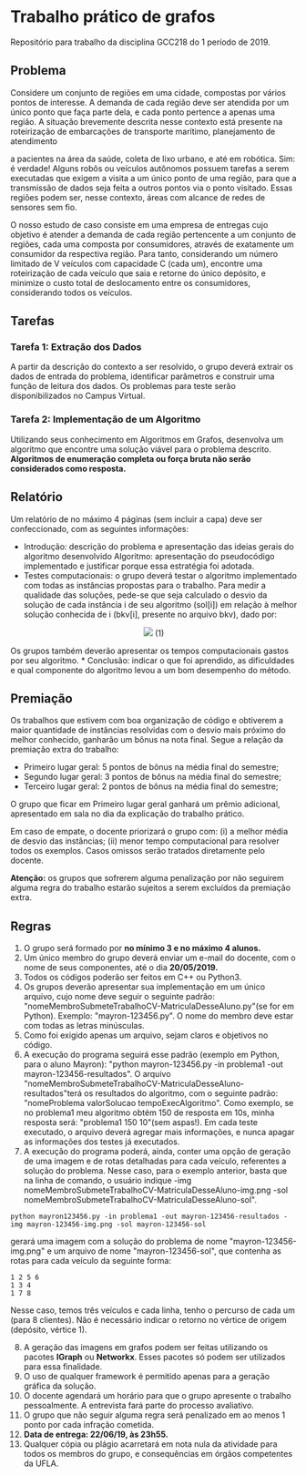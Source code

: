 # Trabalho prático de grafos 
Repositório para trabalho da disciplina GCC218 do 1 período de 2019.

## Problema

Considere um conjunto de regiões em uma cidade, compostas por vários pontos de interesse.
A demanda de cada região deve ser atendida por um único ponto que faça parte dela, e cada
ponto pertence a apenas uma região. A situação brevemente descrita nesse contexto está presente na roteirização de embarcações de transporte marítimo, planejamento de atendimento

a pacientes na área da saúde, coleta de lixo urbano, e até em robótica. Sim: é verdade!
Alguns robôs ou veículos autônomos possuem tarefas a serem executadas que exigem a visita
a um único ponto de uma região, para que a transmissão de dados seja feita a outros pontos
via o ponto visitado. Essas regiões podem ser, nesse contexto, áreas com alcance de redes de
sensores sem fio.

O nosso estudo de caso consiste em uma empresa de entregas cujo objetivo é atender a
demanda de cada região pertencente a um conjunto de regiões, cada uma composta por
consumidores, através de exatamente um consumidor da respectiva região. Para tanto, considerando um número limitado de V veículos com capacidade C (cada um), encontre uma
roteirização de cada veículo que saia e retorne do único depósito, e minimize o custo total de
deslocamento entre os consumidores, considerando todos os veículos.

## Tarefas
### Tarefa 1: Extração dos Dados
A partir da descrição do contexto a ser resolvido, o grupo deverá extrair os dados de entrada do problema, identificar parâmetros e construir uma função de leitura dos dados. Os
problemas para teste serão disponibilizados no Campus Virtual.

### Tarefa 2: Implementação de um Algoritmo
Utilizando seus conhecimento em Algoritmos em Grafos, desenvolva um algoritmo que encontre uma solução viável para o problema descrito. **Algoritmos de enumeração completa ou força bruta não serão considerados como resposta.**

## Relatório
Um relatório de no máximo 4 páginas (sem incluir a capa) deve ser confeccionado, com as
seguintes informações:

* Introdução: descrição do problema e apresentação das ideias gerais do algoritmo desenvolvido
Algoritmo: apresentação do pseudocódigo implementado e justificar porque essa estratégia foi adotada.
* Testes computacionais: o grupo deverá testar o algoritmo implementado com todas as
instâncias propostas para o trabalho. Para medir a qualidade das soluções, pede-se
que seja calculado o desvio da solução de cada instância i de seu algoritmo (sol[i]) em
relação à melhor solução conhecida de i (bkv[i], presente no arquivo bkv), dado por:
<p align="center">
  <img src="https://latex.codecogs.com/gif.latex?\frac{sol[i]%20-%20bkv[i]}{bkv[i]}100" /> 
  <span align="center">
    (1)
  </span>
</p>
Os grupos também deverão apresentar os tempos computacionais gastos por seu algoritmo.
* Conclusão: indicar o que foi aprendido, as dificuldades e qual componente do algoritmo
levou a um bom desempenho do método.

## Premiação
Os trabalhos que estivem com boa organização de código e obtiverem a maior quantidade de instâncias resolvidas com o desvio mais próximo do melhor conhecido, ganharão um bônus na nota final. Segue a relação da premiação extra do trabalho:

* Primeiro lugar geral: 5 pontos de bônus na média final do semestre;
* Segundo lugar geral: 3 pontos de bônus na média final do semestre;
* Terceiro lugar geral: 2 pontos de bônus na média final do semestre;

O grupo que ficar em Primeiro lugar geral ganhará um prêmio adicional, apresentado em sala
no dia da explicação do trabalho prático.

Em caso de empate, o docente priorizará o grupo com: (i) a melhor média de desvio das
instâncias; (ii) menor tempo computacional para resolver todos os exemplos. Casos omissos
serão tratados diretamente pelo docente.

**Atenção:** os grupos que sofrerem alguma penalização por não seguirem alguma regra do
trabalho estarão sujeitos a serem excluídos da premiação extra.

## Regras
1. O grupo será formado por **no mínimo 3 e no máximo 4 alunos.**
2. Um único membro do grupo deverá enviar um e-mail do docente, com o nome de seus
componentes, até o dia **20/05/2019.**
3. Todos os códigos poderão ser feitos em C++ ou Python3.
4. Os grupos deverão apresentar sua implementação em um único arquivo, cujo nome deve
seguir o seguinte padrão: "nomeMembroSubmeteTrabalhoCV-MatriculaDesseAluno.py"(se
for em Python). Exemplo: "mayron-123456.py". O nome do membro deve estar com
todas as letras minúsculas.
5. Como foi exigido apenas um arquivo, sejam claros e objetivos no código.
6. A execução do programa seguirá esse padrão (exemplo em Python, para o aluno Mayron): "python mayron-123456.py -in problema1 -out mayron-123456-resultados". O arquivo "nomeMembroSubmeteTrabalhoCV-MatriculaDesseAluno-resultados"terá os resultados do algoritmo, com o seguinte padrão: "nomeProblema valorSolucao tempoExecAlgoritmo". Como exemplo, se no problema1 meu algoritmo obtém 150 de resposta
em 10s, minha resposta será: "problema1 150 10"(sem aspas!). Em cada teste executado, o arquivo deverá agregar mais informações, e nunca apagar as informações dos
testes já executados.
7. A execução do programa poderá, ainda, conter uma opção de geração de uma imagem e de rotas detalhadas para cada veículo, referentes a solução do problema. Nesse caso, para o exemplo anterior, basta que na linha de comando, o usuário indique -img
nomeMembroSubmeteTrabalhoCV-MatriculaDesseAluno-img.png -sol
nomeMembroSubmeteTrabalhoCV-MatriculaDesseAluno-sol". 
```
python mayron123456.py -in problema1 -out mayron-123456-resultados -img mayron-123456-img.png -sol mayron-123456-sol
```
gerará uma imagem com a solução do problema de nome "mayron-123456-img.png" e um arquivo de nome "mayron-123456-sol", que contenha as rotas para cada veículo da seguinte forma:
```
1 2 5 6
1 3 4
1 7 8
```

Nesse caso, temos três veículos e cada linha, tenho o percurso de cada um (para 8
clientes). Não é necessário indicar o retorno no vértice de origem (depósito, vértice 1).

8. A geração das imagens em grafos podem ser feitas utilizando os pacotes **IGraph** ou
**Networkx**. Esses pacotes só podem ser utilizados para essa finalidade.
9. O uso de qualquer framework é permitido apenas para a geração gráfica da solução.
10. O docente agendará um horário para que o grupo apresente o trabalho pessoalmente.
A entrevista fará parte do processo avaliativo.
11. O grupo que não seguir alguma regra será penalizado em ao menos 1 ponto por cada
infração cometida.
12. **Data de entrega: 22/06/19, às 23h55.**
13. Qualquer cópia ou plágio acarretará em nota nula da atividade para todos os membros
do grupo, e consequências em órgãos competentes da UFLA.

